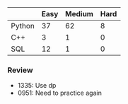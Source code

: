 |           | Easy  | Medium | Hard  |
|-----------|-------|--------|-------|
| Python    | 37    | 62     | 8     |
| C++       | 3     | 1      | 0     |
| SQL       | 12    | 1      | 0     |


### Review
* 1335: Use dp
* 0951: Need to practice again